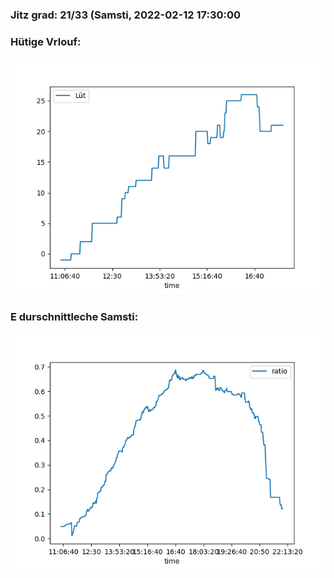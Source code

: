 ### Jitz grad: 21/33 (Samsti, 2022-02-12 17:30:00

### Hütige Vrlouf:
![Graph](Today.png)

### E durschnittleche Samsti:
![Graph](Samsti.png)